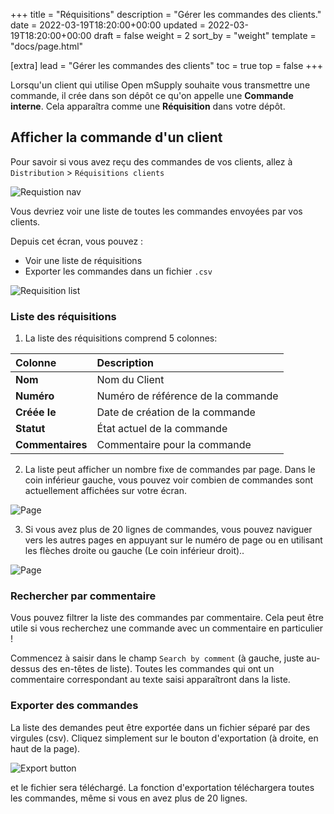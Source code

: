 +++
title = "Réquisitions"
description = "Gérer les commandes des clients."
date = 2022-03-19T18:20:00+00:00
updated = 2022-03-19T18:20:00+00:00
draft = false
weight = 2
sort_by = "weight"
template = "docs/page.html"

[extra]
lead = "Gérer les commandes des clients"
toc = true
top = false
+++

Lorsqu'un client qui utilise Open mSupply souhaite vous transmettre une commande, il crée dans son dépôt ce qu'on appelle une **Commande interne**. Cela apparaîtra comme une **Réquisition** dans votre dépôt.

## Afficher la commande d'un client

Pour savoir si vous avez reçu des commandes de vos clients, allez à `Distribution` > `Réquisitions clients`

![Requistion nav](/docs/distribution/images/req_gotoreq2_fr.png)

Vous devriez voir une liste de toutes les commandes envoyées par vos clients. 

Depuis cet écran, vous pouvez :
* Voir une liste de réquisitions
* Exporter les commandes dans un fichier `.csv`

![Requisition list](/docs/distribution/images/req_list.png)


### Liste des réquisitions

1. La liste des réquisitions comprend 5 colonnes:

| Colonne| Description |
| :---------- | :---------- |
| **Nom** | Nom du Client | 
| **Numéro** | Numéro de référence de la commande | 
| **Créée le** | Date de création de la commande | 
| **Statut** | État actuel de la commande | 
| **Commentaires** | Commentaire pour la commande |

2. La liste peut afficher un nombre fixe de commandes par page. Dans le coin inférieur gauche, vous pouvez voir combien de commandes sont actuellement affichées sur votre écran.

![Page](/docs/distribution/images/os_list_showing.png)

3. Si vous avez plus de 20 lignes de commandes, vous pouvez naviguer vers les autres pages en appuyant sur le numéro de page ou en utilisant les flèches droite ou gauche (Le coin inférieur droit).. 

![Page](/docs/distribution/images/os_list_pagenumbers.png)

### Rechercher par commentaire

Vous pouvez filtrer la liste des commandes par commentaire. Cela peut être utile si vous recherchez une commande avec un commentaire en particulier !

Commencez à saisir dans le champ  `Search by comment` (à gauche, juste au-dessus des en-têtes de liste). Toutes les commandes qui ont un commentaire correspondant au texte saisi apparaîtront dans la liste. 

### Exporter des commandes

La liste des demandes peut être exportée dans un fichier séparé par des virgules (csv). Cliquez simplement sur le bouton d'exportation (à droite, en haut de la page).

![Export button](/docs/distribution/images/export_fr.png)

et le fichier sera téléchargé. La fonction d'exportation téléchargera toutes les commandes, même si vous en avez plus de 20 lignes. 
